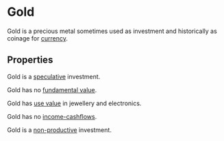 # Gold
Gold is a precious metal sometimes used as investment and historically as coinage for [currency](currency.md).

## Properties
Gold is a [speculative](speculation.md) investment. 

Gold has no [fundamental value](fundamental-value.md).

Gold has [use value](use-value.md) in jewellery and electronics.

Gold has no [income-cashflows](income-cashflows.md).

Gold is a [non-productive](productive-asset.md) investment.